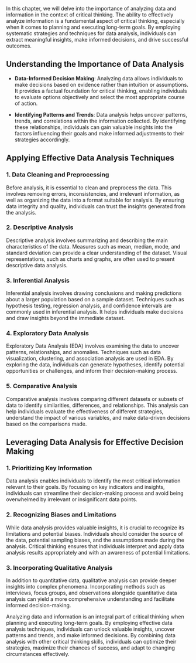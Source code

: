 
In this chapter, we will delve into the importance of analyzing data and information in the context of critical thinking. The ability to effectively analyze information is a fundamental aspect of critical thinking, especially when it comes to planning and executing long-term goals. By employing systematic strategies and techniques for data analysis, individuals can extract meaningful insights, make informed decisions, and drive successful outcomes.

Understanding the Importance of Data Analysis
---------------------------------------------

* **Data-Informed Decision Making**: Analyzing data allows individuals to make decisions based on evidence rather than intuition or assumptions. It provides a factual foundation for critical thinking, enabling individuals to evaluate options objectively and select the most appropriate course of action.

* **Identifying Patterns and Trends**: Data analysis helps uncover patterns, trends, and correlations within the information collected. By identifying these relationships, individuals can gain valuable insights into the factors influencing their goals and make informed adjustments to their strategies accordingly.

Applying Effective Data Analysis Techniques
-------------------------------------------

### 1. Data Cleaning and Preprocessing

Before analysis, it is essential to clean and preprocess the data. This involves removing errors, inconsistencies, and irrelevant information, as well as organizing the data into a format suitable for analysis. By ensuring data integrity and quality, individuals can trust the insights generated from the analysis.

### 2. Descriptive Analysis

Descriptive analysis involves summarizing and describing the main characteristics of the data. Measures such as mean, median, mode, and standard deviation can provide a clear understanding of the dataset. Visual representations, such as charts and graphs, are often used to present descriptive data analysis.

### 3. Inferential Analysis

Inferential analysis involves drawing conclusions and making predictions about a larger population based on a sample dataset. Techniques such as hypothesis testing, regression analysis, and confidence intervals are commonly used in inferential analysis. It helps individuals make decisions and draw insights beyond the immediate dataset.

### 4. Exploratory Data Analysis

Exploratory Data Analysis (EDA) involves examining the data to uncover patterns, relationships, and anomalies. Techniques such as data visualization, clustering, and association analysis are used in EDA. By exploring the data, individuals can generate hypotheses, identify potential opportunities or challenges, and inform their decision-making process.

### 5. Comparative Analysis

Comparative analysis involves comparing different datasets or subsets of data to identify similarities, differences, and relationships. This analysis can help individuals evaluate the effectiveness of different strategies, understand the impact of various variables, and make data-driven decisions based on the comparisons made.

Leveraging Data Analysis for Effective Decision Making
------------------------------------------------------

### 1. Prioritizing Key Information

Data analysis enables individuals to identify the most critical information relevant to their goals. By focusing on key indicators and insights, individuals can streamline their decision-making process and avoid being overwhelmed by irrelevant or insignificant data points.

### 2. Recognizing Biases and Limitations

While data analysis provides valuable insights, it is crucial to recognize its limitations and potential biases. Individuals should consider the source of the data, potential sampling biases, and the assumptions made during the analysis. Critical thinking ensures that individuals interpret and apply data analysis results appropriately and with an awareness of potential limitations.

### 3. Incorporating Qualitative Analysis

In addition to quantitative data, qualitative analysis can provide deeper insights into complex phenomena. Incorporating methods such as interviews, focus groups, and observations alongside quantitative data analysis can yield a more comprehensive understanding and facilitate informed decision-making.

Analyzing data and information is an integral part of critical thinking when planning and executing long-term goals. By employing effective data analysis techniques, individuals can unlock valuable insights, uncover patterns and trends, and make informed decisions. By combining data analysis with other critical thinking skills, individuals can optimize their strategies, maximize their chances of success, and adapt to changing circumstances effectively.

